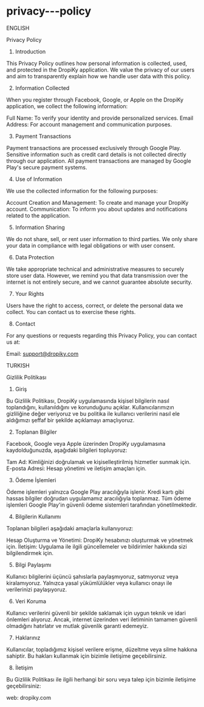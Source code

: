 # privacy---policy

ENGLISH

Privacy Policy

1. Introduction

This Privacy Policy outlines how personal information is collected, used, and protected in the DropiKy application. We value the privacy of our users and aim to transparently explain how we handle user data with this policy.

2. Information Collected

When you register through Facebook, Google, or Apple on the DropiKy application, we collect the following information:

Full Name: To verify your identity and provide personalized services.
Email Address: For account management and communication purposes.

3. Payment Transactions

Payment transactions are processed exclusively through Google Play. Sensitive information such as credit card details is not collected directly through our application. All payment transactions are managed by Google Play's secure payment systems.

4. Use of Information

We use the collected information for the following purposes:

Account Creation and Management: To create and manage your DropiKy account.
Communication: To inform you about updates and notifications related to the application.

5. Information Sharing

We do not share, sell, or rent user information to third parties. We only share your data in compliance with legal obligations or with user consent.

6. Data Protection

We take appropriate technical and administrative measures to securely store user data. However, we remind you that data transmission over the internet is not entirely secure, and we cannot guarantee absolute security.

7. Your Rights

Users have the right to access, correct, or delete the personal data we collect. You can contact us to exercise these rights.

8. Contact

For any questions or requests regarding this Privacy Policy, you can contact us at:

Email: support@dropiky.com


TURKISH

Gizlilik Politikası

1. Giriş

Bu Gizlilik Politikası, DropiKy uygulamasında kişisel bilgilerin nasıl toplandığını, kullanıldığını ve korunduğunu açıklar. Kullanıcılarımızın gizliliğine değer veriyoruz ve bu politika ile kullanıcı verilerini nasıl ele aldığımızı şeffaf bir şekilde açıklamayı amaçlıyoruz.

2. Toplanan Bilgiler

Facebook, Google veya Apple üzerinden DropiKy uygulamasına kaydolduğunuzda, aşağıdaki bilgileri topluyoruz:

Tam Ad: Kimliğinizi doğrulamak ve kişiselleştirilmiş hizmetler sunmak için.
E-posta Adresi: Hesap yönetimi ve iletişim amaçları için.

3. Ödeme İşlemleri

Ödeme işlemleri yalnızca Google Play aracılığıyla işlenir. Kredi kartı gibi hassas bilgiler doğrudan uygulamamız aracılığıyla toplanmaz. Tüm ödeme işlemleri Google Play'in güvenli ödeme sistemleri tarafından yönetilmektedir.

4. Bilgilerin Kullanımı

Toplanan bilgileri aşağıdaki amaçlarla kullanıyoruz:

Hesap Oluşturma ve Yönetimi: DropiKy hesabınızı oluşturmak ve yönetmek için.
İletişim: Uygulama ile ilgili güncellemeler ve bildirimler hakkında sizi bilgilendirmek için.

5. Bilgi Paylaşımı

Kullanıcı bilgilerini üçüncü şahıslarla paylaşmıyoruz, satmıyoruz veya kiralamıyoruz. Yalnızca yasal yükümlülükler veya kullanıcı onayı ile verilerinizi paylaşıyoruz.

6. Veri Koruma

Kullanıcı verilerini güvenli bir şekilde saklamak için uygun teknik ve idari önlemleri alıyoruz. Ancak, internet üzerinden veri iletiminin tamamen güvenli olmadığını hatırlatır ve mutlak güvenlik garanti edemeyiz.

7. Haklarınız

Kullanıcılar, topladığımız kişisel verilere erişme, düzeltme veya silme hakkına sahiptir. Bu hakları kullanmak için bizimle iletişime geçebilirsiniz.

8. İletişim

Bu Gizlilik Politikası ile ilgili herhangi bir soru veya talep için bizimle iletişime geçebilirsiniz:

web: dropiky.com
